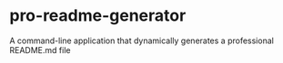 # pro-readme-generator
A command-line application that dynamically generates a professional README.md file

